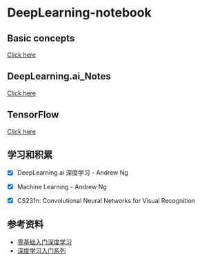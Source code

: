 # DeepLearning-notebook

## Basic concepts

[Click here](https://github.com/steveLauwh/DeepLearning-notebook/tree/master/Basic%20concepts)

## DeepLearning.ai_Notes

[Click here](https://github.com/steveLauwh/DeepLearning-notebook/tree/master/DeepLearning.ai_Notes)

## TensorFlow

[Click here](https://github.com/steveLauwh/DeepLearning-notebook/tree/master/Tensorflow)

## 学习和积累

- [x] DeepLearning.ai 深度学习 - Andrew Ng
- [x] Machine Learning - Andrew Ng
- [x] CS231n: Convolutional Neural Networks for Visual Recognition


## 参考资料

* [零基础入门深度学习](https://www.zybuluo.com/hanbingtao/note/433855)
* [深度学习入门系列](https://yq.aliyun.com/articles/86580?spm=5176.10695662.1996646101.searchclickresult.2d757699Rlimcu)
